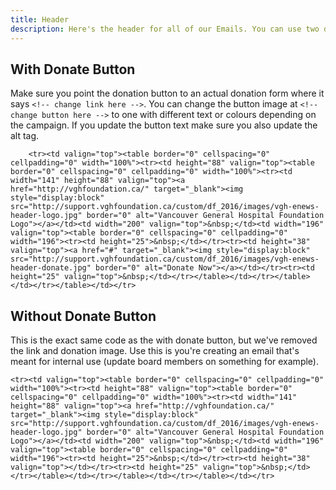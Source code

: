 ```yaml
---
title: Header
description: Here's the header for all of our Emails. You can use two different varieties of it, either with or without the Donate button.
---
```


## With Donate Button

Make sure you point the donation button to an actual donation form where it says `<!-- change link here -->`. You can change the button image at `<!-- change button here -->` to one with different text or colours depending on the campaign. If you update the button text make sure you also update the alt tag.

```bordered
    <tr><td valign="top"><table border="0" cellspacing="0" cellpadding="0" width="100%"><tr><td height="88" valign="top"><table border="0" cellspacing="0" cellpadding="0" width="100%"><tr><td width="141" height="88" valign="top"><a href="http://vghfoundation.ca/" target="_blank"><img style="display:block" src="http://support.vghfoundation.ca/custom/df_2016/images/vgh-enews-header-logo.jpg" border="0" alt="Vancouver General Hospital Foundation Logo"></a></td><td width="200" valign="top">&nbsp;</td><td width="196" valign="top"><table border="0" cellspacing="0" cellpadding="0" width="196"><tr><td height="25">&nbsp;</td></tr><tr><td height="38" valign="top"><a href="#" target="_blank"><img style="display:block" src="http://support.vghfoundation.ca/custom/df_2016/images/vgh-enews-header-donate.jpg" border="0" alt="Donate Now"></a></td></tr><tr><td height="25" valign="top">&nbsp;</td></tr></table></td></tr></table></td></tr></table></td></tr>
```

## Without Donate Button

This is the exact same code as the with donate button, but we've removed the link and donation image. Use this is you're creating an email that's meant for internal use (update board members on something for example).

```bordered
<tr><td valign="top"><table border="0" cellspacing="0" cellpadding="0" width="100%"><tr><td height="88" valign="top"><table border="0" cellspacing="0" cellpadding="0" width="100%"><tr><td width="141" height="88" valign="top"><a href="http://vghfoundation.ca/" target="_blank"><img style="display:block" src="http://support.vghfoundation.ca/custom/df_2016/images/vgh-enews-header-logo.jpg" border="0" alt="Vancouver General Hospital Foundation Logo"></a></td><td width="200" valign="top">&nbsp;</td><td width="196" valign="top"><table border="0" cellspacing="0" cellpadding="0" width="196"><tr><td height="25">&nbsp;</td></tr><tr><td height="38" valign="top"></td></tr><tr><td height="25" valign="top">&nbsp;</td></tr></table></td></tr></table></td></tr></table></td></tr>
```
